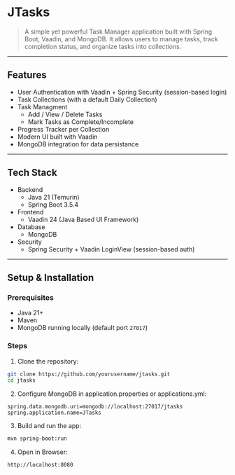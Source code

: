 # JTasks
>A simple yet powerful Task Manager application built with Spring Boot, Vaadin, and MongoDB.
It allows users to manage tasks, track completion status, and organize tasks into collections.
----
## Features 

- User Authentication with Vaadin + Spring Security (session-based login)
- Task Collections (with a default Daily Collection)
- Task Managment
  - Add / View / Delete Tasks
  - Mark Tasks as Complete/Incomplete
- Progress Tracker per Collection
- Modern UI built with Vaadin
- MongoDB integration for data persistance

---
## Tech Stack
- Backend
  - Java 21 (Temurin)
  - Spring Boot 3.5.4
- Frontend
  - Vaadin 24 (Java Based UI Framework)
- Database
  - MongoDB
- Security
  - Spring Security + Vaadin LoginView (session-based auth)
 
---
##  Setup & Installation

### Prerequisites
- Java 21+
- Maven
- MongoDB running locally (default port `27017`)

### Steps

1. Clone the repository:
```bash
git clone https://github.com/yourusername/jtasks.git
cd jtasks
```

2. Configure MongoDB in application.properties or applications.yml:
```properties
spring.data.mongodb.uri=mongodb://localhost:27017/jtasks
spring.application.name=JTasks
```

3. Build and run the app:
```bash
mvn spring-boot:run
```

4. Open in Browser:
```arduino
http://localhost:8080
```
   
